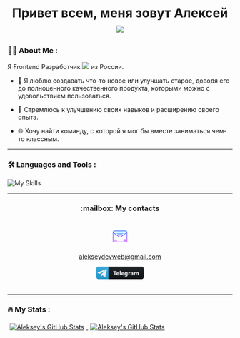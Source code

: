 <div id="header" align="center"> 
  <h1>
    Привет всем, меня зовут Алексей
    <img src="https://media.giphy.com/media/hvRJCLFzcasrR4ia7z/giphy.gif" width="30px"/>
  </h1>
</div>

### :woman_technologist: About Me :

Я Frontend Разработчик <img src="https://media.giphy.com/media/WUlplcMpOCEmTGBtBW/giphy.gif" width="30"> из России.

- :smiling_face_with_three_hearts: Я люблю создавать что-то новое или улучшать старое, доводя его до полноценного качественного продукта, которыми можно с удовольствием пользоваться.

- :runner: Стремлюсь к улучшению своих навыков и расширению своего опыта.

- :globe_with_meridians: Хочу найти команду, с которой я мог бы вместе заниматься чем-то классным.

---

### :hammer_and_wrench: Languages and Tools :


![My Skills](https://skillicons.dev/icons?i=react,js,html,css,webpack,figma,nodejs,mongodb,ts,redux,next,git&theme=dark)

---

<div id="link" align="center">
  <h3> :mailbox: My contacts</h3>
  <br>
  <div id="badges">
     <a href="mailto:alekseydevweb@gmail.com">
        <img src="https://github.com/endjoyer/endjoyer/blob/main/icon/email.png" title="Email" alt="Email" height="40"/>
        <p color="white">alekseydevweb@gmail.com</p>
     </a>
     <a href="https://t.me/endjoyer">
       <img src="https://github.com/endjoyer/endjoyer/blob/main/icon/telegram_button_icon_151837.svg" title="Telegram" alt="Telegram" height="28"/>
     </a>
  </div>
  <img src="https://komarev.com/ghpvc/?username=endjoyer&style=flat-square&color=blue" alt=""/>
</div>

---

### :fire: My Stats :

<div id="stat">
  <a href="https://github.com/endjoyer">
    <img style="margin:5px" src="https://github-readme-stats.vercel.app/api/top-langs/?username=endjoyer&layout=compact&theme=dark" alt="Aleksey's GitHub Stats"/>
  </a>
  <a href="https://github.com/endjoyer">
    <img style="margin:5px" src="https://github-profile-summary-cards.vercel.app/api/cards/profile-details?username=endjoyer&theme=dark" alt="Aleksey's GitHub Stats"/>
  </a>  
</div>



